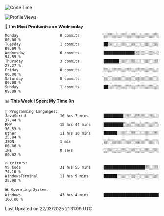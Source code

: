 <!--START_SECTION:waka-->
![Code Time](http://img.shields.io/badge/Code%20Time-4%2C408%20hrs%2019%20mins-blue)

![Profile Views](http://img.shields.io/badge/Profile%20Views-0-blue)

📅 **I'm Most Productive on Wednesday** 

```text
Monday                   0 commits           ░░░░░░░░░░░░░░░░░░░░░░░░░   00.00 % 
Tuesday                  1 commits           ██░░░░░░░░░░░░░░░░░░░░░░░   09.09 % 
Wednesday                6 commits           ██████████████░░░░░░░░░░░   54.55 % 
Thursday                 3 commits           ███████░░░░░░░░░░░░░░░░░░   27.27 % 
Friday                   0 commits           ░░░░░░░░░░░░░░░░░░░░░░░░░   00.00 % 
Saturday                 0 commits           ░░░░░░░░░░░░░░░░░░░░░░░░░   00.00 % 
Sunday                   1 commits           ██░░░░░░░░░░░░░░░░░░░░░░░   09.09 % 
```


📊 **This Week I Spent My Time On** 

```text
💬 Programming Languages: 
JavaScript               16 hrs 7 mins       █████████░░░░░░░░░░░░░░░░   37.44 % 
PHP                      15 hrs 44 mins      █████████░░░░░░░░░░░░░░░░   36.53 % 
Other                    11 hrs 10 mins      ██████░░░░░░░░░░░░░░░░░░░   25.94 % 
JSON                     1 min               ░░░░░░░░░░░░░░░░░░░░░░░░░   00.06 % 
INI                      0 secs              ░░░░░░░░░░░░░░░░░░░░░░░░░   00.02 % 

🔥 Editors: 
VS Code                  31 hrs 55 mins      ███████████████████░░░░░░   74.10 % 
WindowsTerminal          11 hrs 9 mins       ██████░░░░░░░░░░░░░░░░░░░   25.90 % 

💻 Operating System: 
Windows                  43 hrs 4 mins       █████████████████████████   100.00 % 
```


 Last Updated on 22/03/2025 21:31:09 UTC
<!--END_SECTION:waka-->
